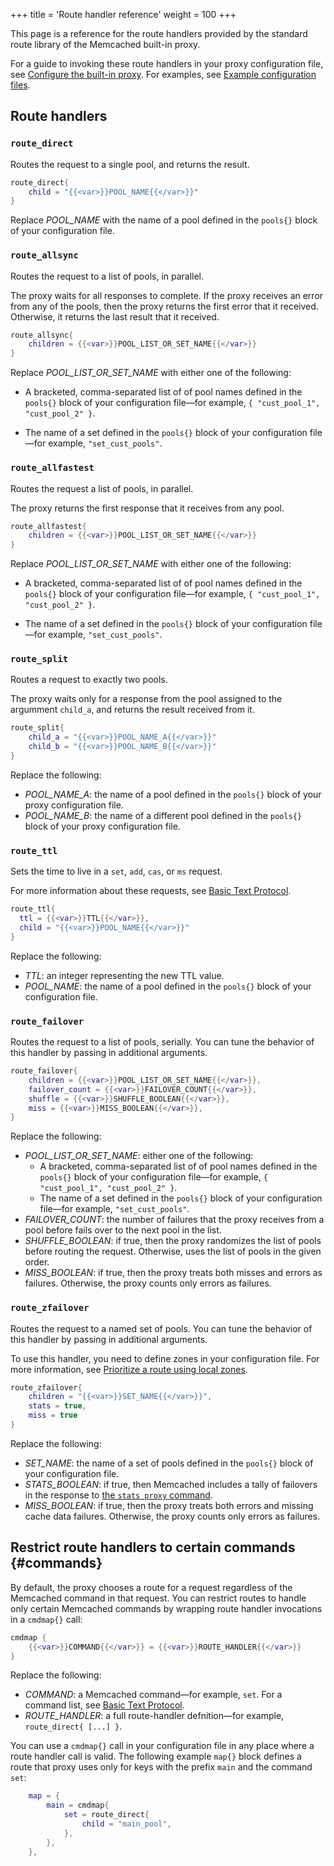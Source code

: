+++
title = 'Route handler reference'
weight = 100
+++

This page is a reference for the route handlers provided by the standard route library of the Memcached built-in proxy.

For a guide to invoking these route handlers in your proxy configuration file, see [Configure the built-in proxy]({{<proxy_base_path>}}configure). For examples, see [Example configuration files]({{<proxy_base_path>}}configure#examples).

## Route handlers

### `route_direct`

Routes the request to a single pool, and returns the result.

```lua
route_direct{
    child = "{{<var>}}POOL_NAME{{</var>}}"
}
```

Replace <var>POOL_NAME</var> with the name of a pool defined in the `pools{}` block of your configuration file.

### `route_allsync`

Routes the request to a list of pools, in parallel.

The proxy waits for all responses to
complete. If the proxy receives an error from any of the pools, then the proxy returns the first error that it received. Otherwise, it returns the last
result that it received.

```lua
route_allsync{
    children = {{<var>}}POOL_LIST_OR_SET_NAME{{</var>}}
}
```
Replace <var>POOL_LIST_OR_SET_NAME</var> with either one of the following:

* A bracketed, comma-separated list of of pool names defined in the `pools{}` block of your configuration file—for example, `{ "cust_pool_1", "cust_pool_2" }`.

* The name of a set defined in the `pools{}` block of your configuration file—for example, `"set_cust_pools"`.


### `route_allfastest`

Routes the request a list of pools, in parallel.

The proxy returns the first response that it receives from any pool.

```lua
route_allfastest{
    children = {{<var>}}POOL_LIST_OR_SET_NAME{{</var>}}
}
```

Replace <var>POOL_LIST_OR_SET_NAME</var> with either one of the following:

* A bracketed, comma-separated list of of pool names defined in the `pools{}` block of your configuration file—for example, `{ "cust_pool_1", "cust_pool_2" }`.

* The name of a set defined in the `pools{}` block of your configuration file—for example, `"set_cust_pools"`.

### `route_split`

Routes a request to exactly two pools.

The proxy waits only for a response from the pool assigned to the argumment `child_a`, and returns the result received from it.

```lua
route_split{
    child_a = "{{<var>}}POOL_NAME_A{{</var>}}"
    child_b = "{{<var>}}POOL_NAME_B{{</var>}}"
}
```

Replace the following:

* <var>POOL_NAME_A</var>: the name of a pool defined in the `pools{}` block of your proxy configuration file.
* <var>POOL_NAME_B</var>: the name of a different pool defined in the `pools{}` block of your proxy configuration file.

### `route_ttl`

Sets the time to live in a `set`, `add`, `cas`, or `ms` request.

For more information about these requests, see [Basic Text Protocol](/protocols/basic/).

```lua
route_ttl{
  ttl = {{<var>}}TTL{{</var>}},
  child = "{{<var>}}POOL_NAME{{</var>}}"
}
```

Replace the following:

* <var>TTL</var>: an integer representing the new TTL value.
* <var>POOL_NAME</var>: the name of a pool defined in the `pools{}` block of your configuration file.

### `route_failover`

Routes the request to a list of pools, serially. You can tune the behavior of this handler by passing in additional arguments.

```lua
route_failover{
    children = {{<var>}}POOL_LIST_OR_SET_NAME{{</var>}},
    failover_count = {{<var>}}FAILOVER_COUNT{{</var>}},
    shuffle = {{<var>}}SHUFFLE_BOOLEAN{{</var>}},
    miss = {{<var>}}MISS_BOOLEAN{{</var>}},
}
```

Replace the following:

* <var>POOL_LIST_OR_SET_NAME</var>: either one of the following:
    * A bracketed, comma-separated list of of pool names defined in the `pools{}` block of your configuration file—for example, `{ "cust_pool_1", "cust_pool_2" }`.
    * The name of a set defined in the `pools{}` block of your configuration file—for example, `"set_cust_pools"`.
* <var>FAILOVER_COUNT</var>: the number of failures that the proxy receives from a pool before fails over to the next pool in the list.
* <var>SHUFFLE_BOOLEAN</var>: if true, then the proxy randomizes the list of pools before routing the request. Otherwise, uses the list of pools in the given order.
* <var>MISS_BOOLEAN</var>: if true, then the proxy treats both misses and errors as failures. Otherwise, the proxy counts only errors as failures.

### `route_zfailover`

Routes the request to a named set of pools. You can tune the behavior of this handler by passing in additional arguments.

To use this handler, you need to define zones in your configuration file. For more information, see [Prioritize a route using local zones]({{<proxy_base_path>}}configure#zones).

```lua
route_zfailover{
    children = "{{<var>}}SET_NAME{{</var>}}",
    stats = true,
    miss = true
}
```

Replace the following:

* <var>SET_NAME</var>: the name of a set of pools defined in the `pools{}` block of your configuration file.
* <var>STATS_BOOLEAN</var>: if true, then Memcached includes a tally of failovers in the response to [the `stats proxy` command]({{<proxy_base_path>}}run/#stats).
* <var>MISS_BOOLEAN</var>: if true, then the proxy treats both errors and missing cache data failures. Otherwise, the proxy counts only errors as failures.

## Restrict route handlers to certain commands {#commands}

By default, the proxy chooses a route for a request regardless of the Memcached command in that request. You can restrict routes to handle only certain Memcached commands by wrapping route handler invocations in a `cmdmap{}` call:

```lua
cmdmap {
    {{<var>}}COMMAND{{</var>}} = {{<var>}}ROUTE_HANDLER{{</var>}}
}
```

Replace the following:

* <var>COMMAND</var>: a Memcached command—for example, `set`. For a command list, see [Basic Text Protocol](/protocols/basic/).
* <var>ROUTE_HANDLER</var>: a full route-handler defnition—for example, `route_direct{ [...] }`.

You can use a `cmdmap{}` call in your configuration file in any place where a route handler call is valid. The following example `map{}` block defines a route that proxy uses only for keys with the prefix `main` and the command `set`:

```lua
    map = {
        main = cmdmap{
            set = route_direct{
                child = "main_pool",
            },
        },
    },
```
